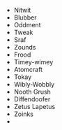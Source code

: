 * Nitwit
* Blubber
* Oddment
* Tweak
* Sraf
* Zounds
* Frood
* Timey-wimey
* Atomcraft
* Tokay
* Wibly-Wobbly
* Nooth Grush
* Diffendoofer
* Zetus Lapetus
* Zoinks
* 
